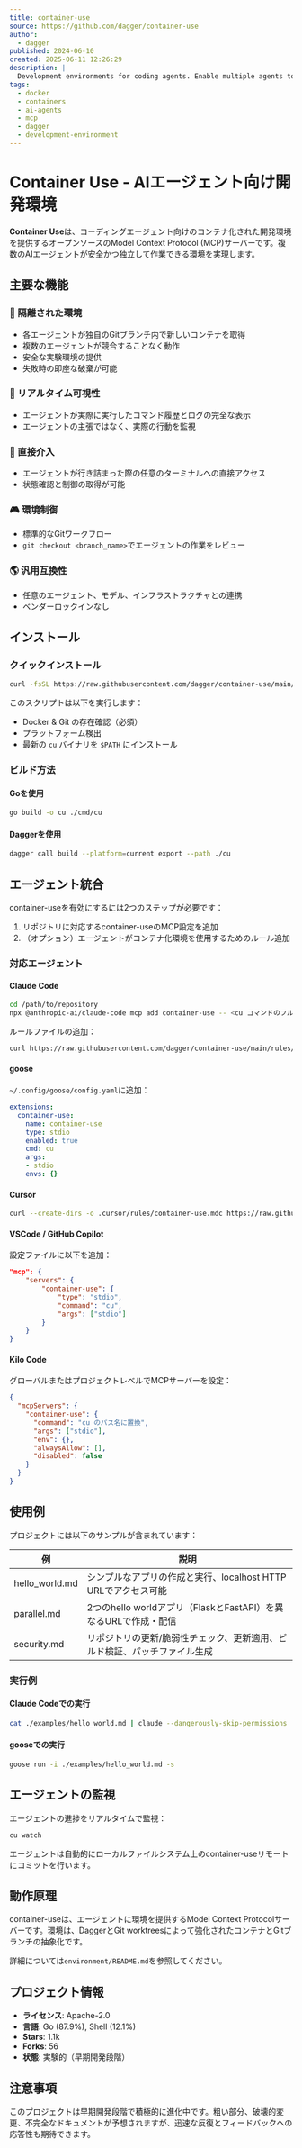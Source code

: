 ```yaml
---
title: container-use
source: https://github.com/dagger/container-use
author:
  - dagger
published: 2024-06-10
created: 2025-06-11 12:26:29
description: |
  Development environments for coding agents. Enable multiple agents to work safely and independently with your preferred stack.
tags:
  - docker
  - containers
  - ai-agents
  - mcp
  - dagger
  - development-environment
---
```


# Container Use - AIエージェント向け開発環境

**Container Use**は、コーディングエージェント向けのコンテナ化された開発環境を提供するオープンソースのModel Context Protocol (MCP)サーバーです。複数のAIエージェントが安全かつ独立して作業できる環境を実現します。

## 主要な機能

### 🔐 隔離された環境

- 各エージェントが独自のGitブランチ内で新しいコンテナを取得
- 複数のエージェントが競合することなく動作
- 安全な実験環境の提供
- 失敗時の即座な破棄が可能

### 👀 リアルタイム可視性

- エージェントが実際に実行したコマンド履歴とログの完全な表示
- エージェントの主張ではなく、実際の行動を監視

### 🚁 直接介入

- エージェントが行き詰まった際の任意のターミナルへの直接アクセス
- 状態確認と制御の取得が可能

### 🎮 環境制御

- 標準的なGitワークフロー
- `git checkout <branch_name>`でエージェントの作業をレビュー

### 🌎 汎用互換性

- 任意のエージェント、モデル、インフラストラクチャとの連携
- ベンダーロックインなし

## インストール

### クイックインストール

```bash
curl -fsSL https://raw.githubusercontent.com/dagger/container-use/main/install.sh | bash
```

このスクリプトは以下を実行します：

- Docker & Git の存在確認（必須）
- プラットフォーム検出
- 最新の `cu` バイナリを `$PATH` にインストール

### ビルド方法

#### Goを使用

```bash
go build -o cu ./cmd/cu
```

#### Daggerを使用

```bash
dagger call build --platform=current export --path ./cu
```

## エージェント統合

container-useを有効にするには2つのステップが必要です：

1. リポジトリに対応するcontainer-useのMCP設定を追加
2. （オプション）エージェントがコンテナ化環境を使用するためのルール追加

### 対応エージェント

#### Claude Code

```bash
cd /path/to/repository
npx @anthropic-ai/claude-code mcp add container-use -- <cu コマンドのフルパス> stdio
```

ルールファイルの追加：

```bash
curl https://raw.githubusercontent.com/dagger/container-use/main/rules/agent.md >> CLAUDE.md
```

#### goose

`~/.config/goose/config.yaml`に追加：

```yaml
extensions:
  container-use:
    name: container-use
    type: stdio
    enabled: true
    cmd: cu
    args:
    - stdio
    envs: {}
```

#### Cursor

```bash
curl --create-dirs -o .cursor/rules/container-use.mdc https://raw.githubusercontent.com/dagger/container-use/main/rules/cursor.mdc
```

#### VSCode / GitHub Copilot

設定ファイルに以下を追加：

```json
"mcp": {
    "servers": {
        "container-use": {
            "type": "stdio",
            "command": "cu",
            "args": ["stdio"]
        }
    }
}
```

#### Kilo Code

グローバルまたはプロジェクトレベルでMCPサーバーを設定：

```json
{
  "mcpServers": {
    "container-use": {
      "command": "cu のパス名に置換",
      "args": ["stdio"],
      "env": {},
      "alwaysAllow": [],
      "disabled": false
    }
  }
}
```

## 使用例

プロジェクトには以下のサンプルが含まれています：

| 例 | 説明 |
|---|---|
| hello_world.md | シンプルなアプリの作成と実行、localhost HTTP URLでアクセス可能 |
| parallel.md | 2つのhello worldアプリ（FlaskとFastAPI）を異なるURLで作成・配信 |
| security.md | リポジトリの更新/脆弱性チェック、更新適用、ビルド検証、パッチファイル生成 |

### 実行例

#### Claude Codeでの実行

```bash
cat ./examples/hello_world.md | claude --dangerously-skip-permissions
```

#### gooseでの実行

```bash
goose run -i ./examples/hello_world.md -s
```

## エージェントの監視

エージェントの進捗をリアルタイムで監視：

```bash
cu watch
```

エージェントは自動的にローカルファイルシステム上のcontainer-useリモートにコミットを行います。

## 動作原理

container-useは、エージェントに環境を提供するModel Context Protocolサーバーです。環境は、DaggerとGit worktreesによって強化されたコンテナとGitブランチの抽象化です。

詳細については`environment/README.md`を参照してください。

## プロジェクト情報

- **ライセンス**: Apache-2.0
- **言語**: Go (87.9%), Shell (12.1%)
- **Stars**: 1.1k
- **Forks**: 56
- **状態**: 実験的（早期開発段階）

## 注意事項

このプロジェクトは早期開発段階で積極的に進化中です。粗い部分、破壊的変更、不完全なドキュメントが予想されますが、迅速な反復とフィードバックへの応答性も期待できます。
